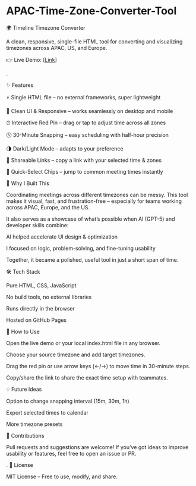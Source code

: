 # APAC-Time-Zone-Converter-Tool

🌍 Timeline Timezone Converter

A clean, responsive, single-file HTML tool for converting and visualizing timezones across APAC, US, and Europe.

👉 Live Demo: [[Link](https://ssquadri.github.io/APAC-Time-Zone-Converter-Tool/)]


.

✨ Features

⚡ Single HTML file – no external frameworks, super lightweight

🎨 Clean UI & Responsive – works seamlessly on desktop and mobile

⏰ Interactive Red Pin – drag or tap to adjust time across all zones

🕓 30-Minute Snapping – easy scheduling with half-hour precision

🌗 Dark/Light Mode – adapts to your preference

🔗 Shareable Links – copy a link with your selected time & zones

🎯 Quick-Select Chips – jump to common meeting times instantly





🚀 Why I Built This

Coordinating meetings across different timezones can be messy.
This tool makes it visual, fast, and frustration-free – especially for teams working across APAC, Europe, and the US.

It also serves as a showcase of what’s possible when AI (GPT-5) and developer skills combine:

AI helped accelerate UI design & optimization

I focused on logic, problem-solving, and fine-tuning usability

Together, it became a polished, useful tool in just a short span of time.





🛠️ Tech Stack

Pure HTML, CSS, JavaScript

No build tools, no external libraries

Runs directly in the browser

Hosted on GitHub Pages





🌟 How to Use

Open the live demo or your local index.html file in any browser.

Choose your source timezone and add target timezones.

Drag the red pin or use arrow keys (←/→) to move time in 30-minute steps.

Copy/share the link to share the exact time setup with teammates.




💡 Future Ideas

Option to change snapping interval (15m, 30m, 1h)

Export selected times to calendar

More timezone presets



🤝 Contributions

Pull requests and suggestions are welcome! If you’ve got ideas to improve usability or features, feel free to open an issue or PR.


.
📜 License

MIT License – Free to use, modify, and share.
